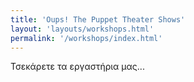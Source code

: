 ```yaml
---
title: 'Oups! The Puppet Theater Shows'
layout: 'layouts/workshops.html'
permalink: '/workshops/index.html'
---
```


Τσεκάρετε τα εργαστήρια μας... 